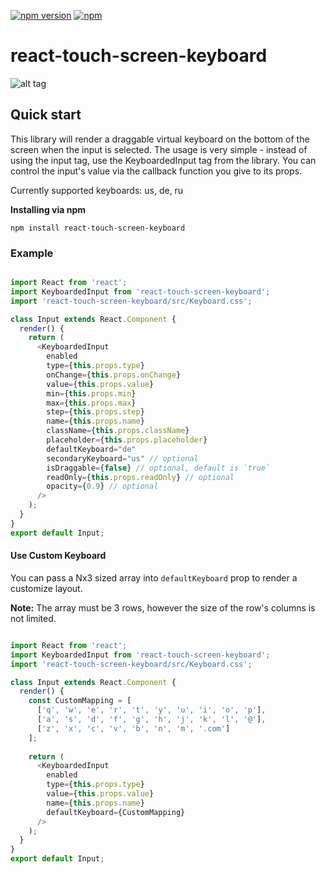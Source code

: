 [![npm version](https://badge.fury.io/js/react-touch-screen-keyboard.svg)](https://badge.fury.io/js/react-touch-screen-keyboard)
[![npm](https://img.shields.io/npm/dt/react-touch-screen-keyboard.svg)]()
# react-touch-screen-keyboard

![alt tag](https://raw.githubusercontent.com/xTrinch/react-touch-screen-keyboard/master/keyboard.png)

## Quick start

This library will render a draggable virtual keyboard on the bottom of the screen when the input is selected. The usage is very simple - instead of using the input tag, use the KeyboardedInput tag from the library. You can control the input's value via the callback function you give to its props.

Currently supported keyboards: us, de, ru

**Installing via npm**

```
npm install react-touch-screen-keyboard
```

### Example

```js

import React from 'react';
import KeyboardedInput from 'react-touch-screen-keyboard';
import 'react-touch-screen-keyboard/src/Keyboard.css';

class Input extends React.Component {
  render() {
    return (
      <KeyboardedInput
        enabled
        type={this.props.type}
        onChange={this.props.onChange}
        value={this.props.value}
        min={this.props.min}
        max={this.props.max}
        step={this.props.step}
        name={this.props.name}
        className={this.props.className}
        placeholder={this.props.placeholder}
        defaultKeyboard="de"
        secondaryKeyboard="us" // optional
        isDraggable={false} // optional, default is `true`
        readOnly={this.props.readOnly} // optional
        opacity={0.9} // optional
      />
    );
  }
}
export default Input;

```

#### Use Custom Keyboard

You can pass a Nx3 sized array into `defaultKeyboard` prop to render a customize layout.

**Note:** The array must be 3 rows, however the size of the row's columns is not limited.

```js

import React from 'react';
import KeyboardedInput from 'react-touch-screen-keyboard';
import 'react-touch-screen-keyboard/src/Keyboard.css';

class Input extends React.Component {
  render() {
    const CustomMapping = [
      ['q', 'w', 'e', 'r', 't', 'y', 'u', 'i', 'o', 'p'],
      ['a', 's', 'd', 'f', 'g', 'h', 'j', 'k', 'l', '@'],
      ['z', 'x', 'c', 'v', 'b', 'n', 'm', '.com']
    ];
      
    return (
      <KeyboardedInput
        enabled
        type={this.props.type}
        value={this.props.value}
        name={this.props.name}
        defaultKeyboard={CustomMapping}
      />
    );
  }
}
export default Input;

```
